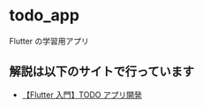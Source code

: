 # todo_app

Flutter の学習用アプリ

## 解説は以下のサイトで行っています

- [【Flutter 入門】TODO アプリ開発](https://dom-ramune.com/2021/01/27/flutter_tutorial_todo_app1/)
